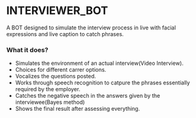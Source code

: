 # INTERVIEWER_BOT
A BOT designed to simulate the interview process in live with facial expressions and live caption to catch phrases.
### What it does?
- Simulates the environment of an actual interview(Video Interview).
- Choices for different carrer options.
- Vocalizes the questions posted.
- Works through speech recognition to catpure the phrases essentially required by the employer.
- Catches the negative speech in the answers given by the interviewee(Bayes method)
- Shows the final result after assessing everything.
